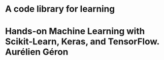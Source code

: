 # A code library for learning
# Hands-on Machine Learning with Scikit-Learn, Keras, and TensorFlow. Aurélien Géron

